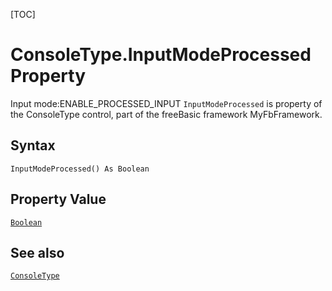 [TOC]
# ConsoleType.InputModeProcessed Property
 Input mode:ENABLE_PROCESSED_INPUT
`InputModeProcessed` is property of the ConsoleType control, part of the freeBasic framework MyFbFramework.
## Syntax
```freeBasic
InputModeProcessed() As Boolean
```
## Property Value
[`Boolean`]("https://www.freebasic.net/wiki/KeyPgBoolean")
## See also
[`ConsoleType`](ConsoleType.md)
